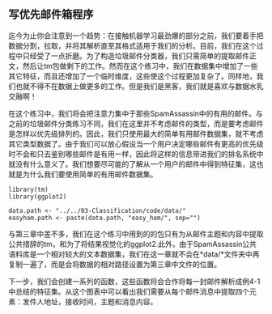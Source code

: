 ## 写优先邮件箱程序
迄今为止你会注意到一个趋势：在接触机器学习最劲爆的部分之前，我们要着手把数据分割，拉取，并将其解析直至其格式适用于我们的分析。目前，我们在这个过程中只经受了一点折磨。为了构造垃圾邮件分类器，我们只需简单的提取邮件正文，然后让tm包做剩下的工作。然而在这个练习中，我们在数据集中增加了一些其它特征，而且还增加了一个临时维度，这些使这个过程更加复杂了。同样地，我们也就不得不在数据上做更多的工作。但是我们是黑客，我们就是喜欢与数据水乳交融啊！  

在这个练习中，我们将会把注意力集中于那些SpamAssassin中的有用的邮件。与之前的垃圾邮件分类练习不同，我们在这里并不考虑邮件的类型，而是要考虑邮件是怎样以优先级排列的。因此，我们只使用最大的简单有用邮件数据集，就不考虑其它类型数据了。由于我们可以放心假设当一个用户决定哪些邮件有更高的优先级时不会和只去鉴别哪些邮件是有用一样，因此将这样的信息带进我们的排名系统中就没有什么意义了。我们想要尽可能的了解从一个用户的邮件中得到特征集，这也就是为什么我们要使用简单的有用邮件数据集。  
	
	library(tm)
	library(ggplot2)

	data.path <- "../../03-Classification/code/data/"
	easyham.path <- paste(data.path, "easy_ham/", sep="")

与第三章中差不多，我们在这个练习中用到的的包只有为从邮件主题和内容中提取公共措辞的tm，和为了将结果视觉化的ggplot2.此外，由于SpamAssassin公共语料库是一个相对较大的文本数据集，我们在这一章就不会在*data/*文件夹中再复制一遍了，而是会将数据的相对路径设置为第三章中文件的位置。  

下一步，我们会创建一系列的函数，这些函数将会合作将每一封邮件解析成例4-1中总结的特征集。从这个图表中可以看出我们需要从每个邮件消息中提取四个元素：发件人地址，接收时间，主题和消息内容。  